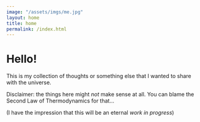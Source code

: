 ```yaml
---
image: "/assets/imgs/me.jpg"
layout: home
title: home
permalink: /index.html
---
```


# Hello!

This is my collection of thoughts or something else that I wanted to
share with the universe.

Disclaimer: the things here might *not* make sense at all. You can blame the
Second Law of Thermodynamics for that...

(I have the impression that this will be an eternal _work in progress_)
